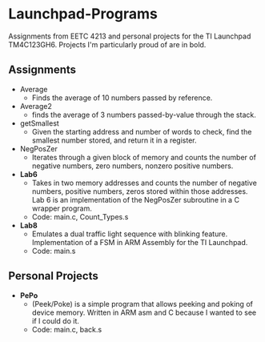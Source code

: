 # Launchpad-Programs
Assignments from EETC 4213 and personal projects for the TI Launchpad TM4C123GH6. Projects I'm particularly proud of are in bold.

## Assignments
- Average
  - Finds the average of 10 numbers passed by reference.
- Average2
  - finds the average of 3 numbers passed-by-value through the stack.
- getSmallest
  - Given the starting address and number of words to check, find the smallest number stored, and return it in a register.
- NegPosZer
  - Iterates through a given block of memory and counts the number of negative numbers, zero numbers, nonzero positive numbers.
- **Lab6**
  - Takes in two memory addresses and counts the number of negative numbers, positive numbers, zeros stored within those addresses. Lab 6 is an implementation of the NegPosZer subroutine in a C wrapper program. 
   - Code: main.c, Count_Types.s
- **Lab8**
  - Emulates a dual traffic light sequence with blinking feature. Implementation of a FSM in ARM Assembly for the TI Launchpad.
   - Code: main.s   

## Personal Projects
  - **PePo**
    - (Peek/Poke) is a simple program that allows peeking and poking of device memory. Written in ARM asm and C because I wanted to see if I could do it. 
    - Code: main.c, back.s
